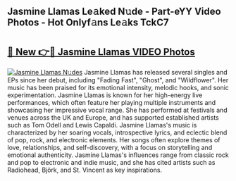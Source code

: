 ## Jasmine Llamas Le𝚊ked N𝚞de - Part-eYY Video Photos - Hot Onlyf𝚊ns Le𝚊ks TckC7

# <h2><a href="http://ab52465.deff.icu/?id=Jasmine+Llamas">🔗 New 👉🔴 Jasmine Llamas VIDEO Photos</a></h2>

[![Jasmine Llamas N𝚞des](https://i.imgur.com/rIISA9y.gif)](http://ab52465.deff.icu/?id=Jasmine+Llamas)
Jasmine Llamas has released several singles and EPs since her debut, including "Fading Fast", "Ghost", and "Wildflower". Her music has been praised for its emotional intensity, melodic hooks, and sonic experimentation. Jasmine Llamas is known for her high-energy live performances, which often feature her playing multiple instruments and showcasing her impressive vocal range. She has performed at festivals and venues across the UK and Europe, and has supported established artists such as Tom Odell and Lewis Capaldi. Jasmine Llamas's music is characterized by her soaring vocals, introspective lyrics, and eclectic blend of pop, rock, and electronic elements. Her songs often explore themes of love, relationships, and self-discovery, with a focus on storytelling and emotional authenticity. Jasmine Llamas's influences range from classic rock and pop to electronic and indie music, and she has cited artists such as Radiohead, Björk, and St. Vincent as key inspirations.
